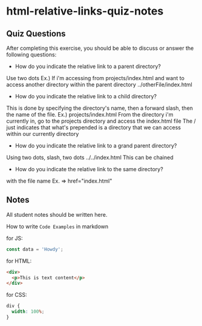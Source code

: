# html-relative-links-quiz-notes

## Quiz Questions

After completing this exercise, you should be able to discuss or answer the following questions:

- How do you indicate the relative link to a parent directory?

Use two dots
Ex.) If i'm accessing from projects/index.html and want to access another directory within the parent directory
../otherFile/index.html

- How do you indicate the relative link to a child directory?

This is done by specifying the directory's name, then a forward slash, then the name of the file.
Ex.) projects/index.html
From the directory i'm currently in, go to the projects directory and access the index.html file
The / just indicates that what's prepended is a directory that we can access within our currently directory

- How do you indicate the relative link to a grand parent directory?

Using two dots, slash, two dots
../../index.html
This can be chained

- How do you indicate the relative link to the same directory?

with the file name
Ex. => href="index.html"

## Notes

All student notes should be written here.

How to write `Code Examples` in markdown

for JS:

```javascript
const data = 'Howdy';
```

for HTML:

```html
<div>
  <p>This is text content</p>
</div>
```

for CSS:

```css
div {
  width: 100%;
}
```
